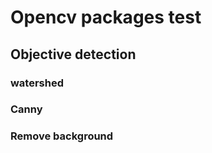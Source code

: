 # Opencv packages test

## **Objective detection**
### watershed  
### Canny  
### Remove background